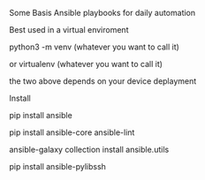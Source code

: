 Some Basis Ansible playbooks for daily automation
<p></p>
Best used in a virtual enviroment<p></p>
python3 -m venv (whatever you want to call it)<p></p>
or virtualenv (whatever you want to call it)<p></p>
the two above depends on your device deplayment<p></p>


Install<p></p><p></p>
pip install ansible<p></p>
pip install ansible-core ansible-lint<p></p>
ansible-galaxy collection install ansible.utils<p></p>
pip install ansible-pylibssh
